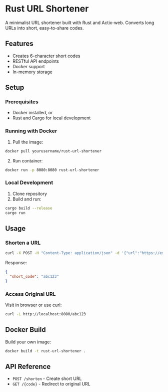 # Rust URL Shortener

A minimalist URL shortener built with Rust and Actix-web. Converts long URLs into short, easy-to-share codes.

## Features

- Creates 6-character short codes
- RESTful API endpoints
- Docker support
- In-memory storage

## Setup

### Prerequisites

- Docker installed, or
- Rust and Cargo for local development

### Running with Docker

1. Pull the image:

```bash
docker pull yourusername/rust-url-shortener
```

2. Run container:

```bash
docker run -p 8080:8080 rust-url-shortener
```

### Local Development

1. Clone repository
2. Build and run:

```bash
cargo build --release
cargo run
```

## Usage

### Shorten a URL

```bash
curl -X POST -H "Content-Type: application/json" -d '{"url":"https://example.com"}' http://localhost:8080/shorten
```

Response:

```json
{
  "short_code": "abc123"
}
```

### Access Original URL

Visit in browser or use curl:

```bash
curl -L http://localhost:8080/abc123
```

## Docker Build

Build your own image:

```bash
docker build -t rust-url-shortener .
```

## API Reference

- `POST /shorten` - Create short URL
- `GET /{code}` - Redirect to original URL
